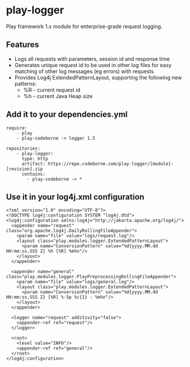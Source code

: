 play-logger
===========

Play framework 1.x module for enterprise-grade request logging.

Features
--------

- Logs all requests with parameters, session id and response time
- Generates unique request id to be used in other log files for easy matching of other log messages (eg errors) with requests
- Provides Log4j ExtendedPatternLayout, supporting the following new patterns:
  - %R - current request id
  - %h - current Java Heap size

Add it to your dependencies.yml
-------------------------------

    require:
        - play
        - play-codeborne -> logger 1.5
    
    repositories:
        - play-logger:
          type: http
          artifact: https://repo.codeborne.com/play-logger/[module]-[revision].zip
          contains:
            - play-codeborne -> *

Use it in your log4j.xml configuration
--------------------------------------
    <?xml version="1.0" encoding="UTF-8"?>
    <!DOCTYPE log4j:configuration SYSTEM "log4j.dtd">
    <log4j:configuration xmlns:log4j="http://jakarta.apache.org/log4j/">
      <appender name="request" class="org.apache.log4j.DailyRollingFileAppender">
        <param name="file" value="logs/request.log"/>
        <layout class="play.modules.logger.ExtendedPatternLayout">
          <param name="ConversionPattern" value="%d{yyyy.MM.dd HH:mm:ss,SSS Z} %h [%R] %m%n"/>
        </layout>
      </appender>

      <appender name="general" class="play.modules.logger.PlayPreprocessingRollingFileAppender">
        <param name="file" value="logs/general.log"/>
        <layout class="play.modules.logger.ExtendedPatternLayout">
          <param name="ConversionPattern" value="%d{yyyy.MM.dd HH:mm:ss,SSS Z} [%R] %-5p %c{1} - %m%n"/>
        </layout>
      </appender>

      <logger name="request" additivity="false">
        <appender-ref ref="request"/>
      </logger>

      <root>
        <level value="INFO"/>
        <appender-ref ref="general"/>
      </root>
    </log4j:configuration>
